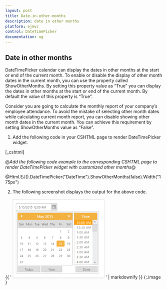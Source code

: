 ```yaml
---
layout: post
title: Date-in-other-months
description: date in other months
platform: ejmvc
control: DateTimePicker
documentation: ug
---
```


## Date in other months

DateTimePicker calendar can display the dates in other months at the start or end of the current month. To enable or disable the display of other month dates in the current month, you can use the property called ShowOtherMonths. By setting this property value as “True” you can display the dates in other months at the start or end of the current month. By default the value of this property is “True”. 

Consider you are going to calculate the monthly report of your company’s employee attendance. To avoid the mistake of selecting other month dates while calculating current month report, you can disable showing other month dates in the current month. You can achieve this requirement by setting ShowOtherMonths value as “False”.

1. Add the following code in your CSHTML page to render DateTimePicker widget.

[_cshtml]    

@*Add the following code example to the corresponding CSHTML page to render DateTimePicker widget with customized other months*@

@Html.EJ().DateTimePicker("DateTime").ShowOtherMonths(false).Width("175px")



2. The following screenshot displays the output for the above code.



{{ '![](Date-in-other-months_images/Date-in-other-months_img1.png)' | markdownify }}
{:.image }


